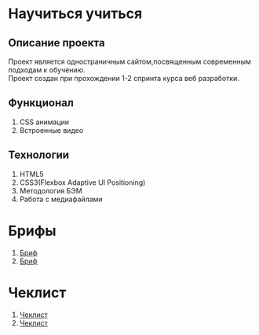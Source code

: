 # Научиться учиться
## Описание проекта
Проект является одностраничным сайтом,посвященным современным подходам к обучению.  
Проект создан при прохождении 1-2 спринта курса веб разработки.  
## Функционал
1. CSS анимации  
2. Встроенные видео  
## Технологии  
1. HTML5  
2. CSS3(Flexbox Adaptive UI Positioning)  
3. Методология БЭМ  
4. Работа с медиафайлами  
# Брифы  
1. [Бриф](https://code.s3.yandex.net/web-developer/project-1/sprint-1-brief.pdf)  
2. [Бриф](https://code.s3.yandex.net/web-developer/project-1/sprint-2-brief.pdf)  
# Чеклист  
1. [Чеклист](https://code.s3.yandex.net/web-developer/checklists-pdf/new-program/checklist-1.pdf)  
2. [Чеклист](https://code.s3.yandex.net/web-developer/checklists-pdf/new-program/checklist-2.pdf)  

